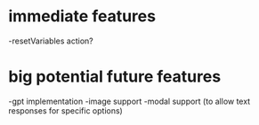 # immediate features
-resetVariables action?

# big potential future features
-gpt implementation
-image support
-modal support (to allow text responses for specific options)